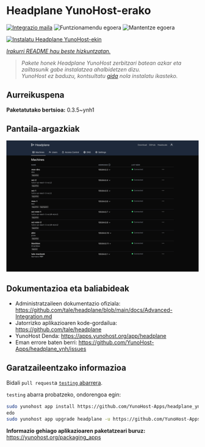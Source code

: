 <!--
Ohart ongi: README hau automatikoki sortu da <https://github.com/YunoHost/apps/tree/master/tools/readme_generator>ri esker
EZ editatu eskuz.
-->

# Headplane YunoHost-erako

[![Integrazio maila](https://dash.yunohost.org/integration/headplane.svg)](https://ci-apps.yunohost.org/ci/apps/headplane/) ![Funtzionamendu egoera](https://ci-apps.yunohost.org/ci/badges/headplane.status.svg) ![Mantentze egoera](https://ci-apps.yunohost.org/ci/badges/headplane.maintain.svg)

[![Instalatu Headplane YunoHost-ekin](https://install-app.yunohost.org/install-with-yunohost.svg)](https://install-app.yunohost.org/?app=headplane)

*[Irakurri README hau beste hizkuntzatan.](./ALL_README.md)*

> *Pakete honek Headplane YunoHost zerbitzari batean azkar eta zailtasunik gabe instalatzea ahalbidetzen dizu.*  
> *YunoHost ez baduzu, kontsultatu [gida](https://yunohost.org/install) nola instalatu ikasteko.*

## Aurreikuspena



**Paketatutako bertsioa:** 0.3.5~ynh1

## Pantaila-argazkiak

![Headplane(r)en pantaila-argazkia](./doc/screenshots/screenshot.png)

## Dokumentazioa eta baliabideak

- Administratzaileen dokumentazio ofiziala: <https://github.com/tale/headplane/blob/main/docs/Advanced-Integration.md>
- Jatorrizko aplikazioaren kode-gordailua: <https://github.com/tale/headplane>
- YunoHost Denda: <https://apps.yunohost.org/app/headplane>
- Eman errore baten berri: <https://github.com/YunoHost-Apps/headplane_ynh/issues>

## Garatzaileentzako informazioa

Bidali `pull request`a [`testing` abarrera](https://github.com/YunoHost-Apps/headplane_ynh/tree/testing).

`testing` abarra probatzeko, ondorengoa egin:

```bash
sudo yunohost app install https://github.com/YunoHost-Apps/headplane_ynh/tree/testing --debug
edo
sudo yunohost app upgrade headplane -u https://github.com/YunoHost-Apps/headplane_ynh/tree/testing --debug
```

**Informazio gehiago aplikazioaren paketatzeari buruz:** <https://yunohost.org/packaging_apps>

